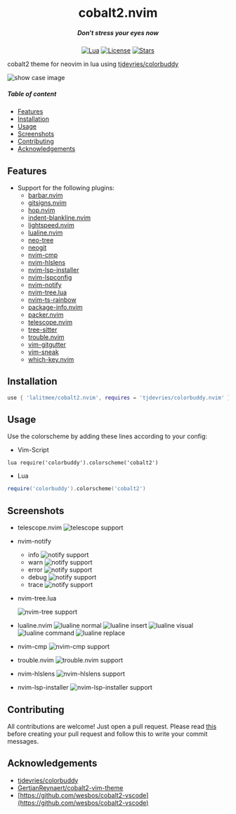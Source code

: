 <div align="center">

# cobalt2.nvim

##### Don't stress your eyes now

[![Lua](https://img.shields.io/badge/Lua-blue.svg?style=for-the-badge&logo=lua)](http://www.lua.org)
[![License](https://img.shields.io/github/license/lalitmee/cobalt2.nvim?color=%23FFC600&style=for-the-badge)](https://github.com/lalitmee/cobalt2.nvim/blob/main/LICENSE)
[![Stars](https://img.shields.io/github/stars/lalitmee/cobalt2.nvim?style=for-the-badge)](https://github.com/lalitmee/cobalt2.nvim/stargazers)

</div>

cobalt2 theme for neovim in lua using [tjdevries/colorbuddy](https://github.com/tjdevries/colorbuddy.nvim)

![show case image](./media/show.png "cobalt2 theme for lua and javascript")

##### Table of content

- [Features](#features)
- [Installation](#installation)
- [Usage](#usage)
- [Screenshots](#screenshots)
- [Contributing](#contributing)
- [Acknowledgements](#acknowledgements)

## Features

- Support for the following plugins:
  - [barbar.nvim](https://github.com/romgrk/barbar.nvim)
  - [gitsigns.nvim](https://github.com/lewis6991/gitsigns.nvim)
  - [hop.nvim](https://github.com/phaazon/hop.nvim)
  - [indent-blankline.nvim](https://github.com/lukas-reineke/indent-blankline.nvim)
  - [lightspeed.nvim](https://github.com/ggandor/lightspeed.nvim)
  - [lualine.nvim](https://github.com/nvim-lualine/lualine.nvim)
  - [neo-tree](https://github.com/nvim-neo-tree/neo-tree.nvim)
  - [neogit](https://github.com/TimUntersberger/neogit)
  - [nvim-cmp](https://github.com/hrsh7th/nvim-cmp)
  - [nvim-hlslens](https://github.com/kevinhwang91/nvim-hlslens)
  - [nvim-lsp-installer](https://github.com/williamboman/nvim-lsp-installer)
  - [nvim-lspconfig](https://github.com/neovim/nvim-lspconfig)
  - [nvim-notify](https://github.com/rcarriga/nvim-notify)
  - [nvim-tree.lua](https://github.com/kyazdani42/nvim-tree.lua)
  - [nvim-ts-rainbow](https://github.com/p00f/nvim-ts-rainbow)
  - [package-info.nvim](https://github.com/vuki656/package-info.nvim)
  - [packer.nvim](https://github.com/wbthomason/packer.nvim)
  - [telescope.nvim](https://github.com/nvim-telescope/telescope.nvim)
  - [tree-sitter](https://github.com/tree-sitter/tree-sitter)
  - [trouble.nvim](https://github.com/folke/trouble.nvim)
  - [vim-gitgutter](https://github.com/airblade/vim-gitgutter)
  - [vim-sneak](https://github.com/justinmk/vim-sneak)
  - [which-key.nvim](https://github.com/folke/which-key.nvim)

## Installation

```lua
use { 'lalitmee/cobalt2.nvim', requires = 'tjdevries/colorbuddy.nvim' }
```

## Usage

Use the colorscheme by adding these lines according to your config:

- Vim-Script

```vim
lua require('colorbuddy').colorscheme('cobalt2')
```

- Lua

```lua
require('colorbuddy').colorscheme('cobalt2')
```

## Screenshots

- telescope.nvim
  ![telescope support](./media/telescope.png "telescope")

- nvim-notify

  - info
    ![notify support](./media/notify_info.png "notify_info")
  - warn
    ![notify support](./media/notify_warn.png "notify_warn")
  - error
    ![notify support](./media/notify_error.png "notify_error")
  - debug
    ![notify support](./media/notify_debug.png "notify_debug")
  - trace
    ![notify support](./media/notify_trace.png "notify_trace")

- nvim-tree.lua

  ![nvim-tree support](./media/nvim-tree.png "nvim-tree")

- lualine.nvim
  ![lualine normal](./media/lualine_normal.png "lualine.nvim_normal")
  ![lualine insert](./media/lualine_insert.png "lualine.nvim_insert")
  ![lualine visual](./media/lualine_visual.png "lualine.nvim_visual")
  ![lualine command](./media/lualine_command.png "lualine.nvim_command")
  ![lualine replace](./media/lualine_replace.png "lualine.nvim_replace")

- nvim-cmp
  ![nvim-cmp support](./media/nvim-cmp.png "nvim-cmp")

- trouble.nvim
  ![trouble.nvim support](./media/trouble.png "trouble.nvim")

- nvim-hlslens
  ![nvim-hlslens support](./media/nvim-hlslens.png "nvim-hlslens")

- nvim-lsp-installer
  ![nvim-lsp-installer support](./media/nvim-lsp-installer.png "nvim-lsp-installer")

## Contributing

All contributions are welcome! Just open a pull request. Please read [this](https://cbea.ms/git-commit)
before creating your pull request and follow this to write your commit messages.

## Acknowledgements

- [tjdevries/colorbuddy](https://github.com/tjdevries/colorbuddy.nvim)
- [GertjanReynaert/cobalt2-vim-theme](https://github.com/GertjanReynaert/cobalt2-vim-theme)
- [https://github.com/wesbos/cobalt2-vscode](https://github.com/wesbos/cobalt2-vscode)
